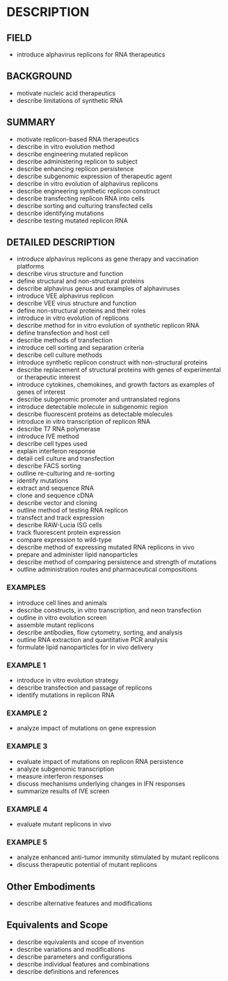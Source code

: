 # DESCRIPTION

## FIELD

- introduce alphavirus replicons for RNA therapeutics

## BACKGROUND

- motivate nucleic acid therapeutics
- describe limitations of synthetic RNA

## SUMMARY

- motivate replicon-based RNA therapeutics
- describe in vitro evolution method
- describe engineering mutated replicon
- describe administering replicon to subject
- describe enhancing replicon persistence
- describe subgenomic expression of therapeutic agent
- describe in vitro evolution of alphavirus replicons
- describe engineering synthetic replicon construct
- describe transfecting replicon RNA into cells
- describe sorting and culturing transfected cells
- describe identifying mutations
- describe testing mutated replicon RNA

## DETAILED DESCRIPTION

- introduce alphavirus replicons as gene therapy and vaccination platforms
- describe virus structure and function
- define structural and non-structural proteins
- describe alphavirus genus and examples of alphaviruses
- introduce VEE alphavirus replicon
- describe VEE virus structure and function
- define non-structural proteins and their roles
- introduce in vitro evolution of replicons
- describe method for in vitro evolution of synthetic replicon RNA
- define transfection and host cell
- describe methods of transfection
- introduce cell sorting and separation criteria
- describe cell culture methods
- introduce synthetic replicon construct with non-structural proteins
- describe replacement of structural proteins with genes of experimental or therapeutic interest
- introduce cytokines, chemokines, and growth factors as examples of genes of interest
- describe subgenomic promoter and untranslated regions
- introduce detectable molecule in subgenomic region
- describe fluorescent proteins as detectable molecules
- introduce in vitro transcription of replicon RNA
- describe T7 RNA polymerase
- introduce IVE method
- describe cell types used
- explain interferon response
- detail cell culture and transfection
- describe FACS sorting
- outline re-culturing and re-sorting
- identify mutations
- extract and sequence RNA
- clone and sequence cDNA
- describe vector and cloning
- outline method of testing RNA replicon
- transfect and track expression
- describe RAW-Lucia ISG cells
- track fluorescent protein expression
- compare expression to wild-type
- describe method of expressing mutated RNA replicons in vivo
- prepare and administer lipid nanoparticles
- describe method of comparing persistence and strength of mutations
- outline administration routes and pharmaceutical compositions

### EXAMPLES

- introduce cell lines and animals
- describe constructs, in vitro transcription, and neon transfection
- outline in vitro evolution screen
- assemble mutant replicons
- describe antibodies, flow cytometry, sorting, and analysis
- outline RNA extraction and quantitative PCR analysis
- formulate lipid nanoparticles for in vivo delivery

### EXAMPLE 1

- introduce in vitro evolution strategy
- describe transfection and passage of replicons
- identify mutations in replicon RNA

### EXAMPLE 2

- analyze impact of mutations on gene expression

### EXAMPLE 3

- evaluate impact of mutations on replicon RNA persistence
- analyze subgenomic transcription
- measure interferon responses
- discuss mechanisms underlying changes in IFN responses
- summarize results of IVE screen

### EXAMPLE 4

- evaluate mutant replicons in vivo

### EXAMPLE 5

- analyze enhanced anti-tumor immunity stimulated by mutant replicons
- discuss therapeutic potential of mutant replicons

## Other Embodiments

- describe alternative features and modifications

## Equivalents and Scope

- describe equivalents and scope of invention
- describe variations and modifications
- describe parameters and configurations
- describe individual features and combinations
- describe definitions and references

